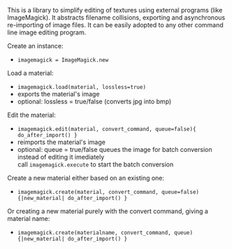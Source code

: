 This is a library to simplify editing of textures using external programs (like ImageMagick). It abstracts filename collisions, exporting and asynchronous re-importing of image files. It can be easily adopted to any other command line image editing program.

Create an instance:
  * `imagemagick = ImageMagick.new`
  
Load a material:
  * `imagemagick.load(material, lossless=true)`
  * exports the material's image
  * optional: lossless = true/false (converts jpg into bmp)
  
Edit the material:
  * `imagemagick.edit(material, convert_command, queue=false){ do_after_import() }`
  * reimports the material's image
  * optional: queue = true/false queues the image for batch conversion instead of editing it imediately  
    call `imagemagick.execute` to start the batch conversion
  
Create a new material either based on an existing one:
  * `imagemagick.create(material, convert_command, queue=false){|new_material| do_after_import() }`
  
Or creating a new material purely with the convert command, giving a material name:
  * `imagemagick.create(materialname, convert_command, queue){|new_material| do_after_import() }`
